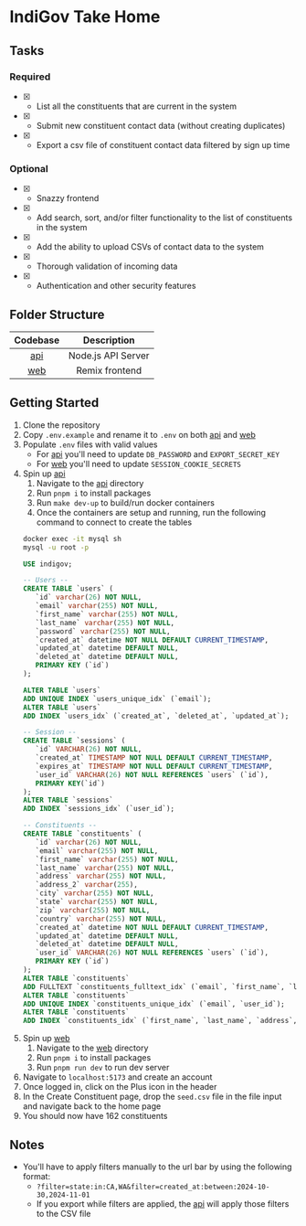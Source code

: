 # IndiGov Take Home

## Tasks

### Required

- [x] - List all the constituents that are current in the system
- [x] - Submit new constituent contact data (without creating duplicates)
- [x] - Export a csv file of constituent contact data filtered by sign up time

### Optional

- [x] - Snazzy frontend
- [x] - Add search, sort, and/or filter functionality to the list of constituents in the system
- [x] - Add the ability to upload CSVs of contact data to the system
- [x] - Thorough validation of incoming data
- [x] - Authentication and other security features

## Folder Structure

|  Codebase  |    Description     |
| :--------: | :----------------: |
| [api](api) | Node.js API Server |
| [web](web) |   Remix frontend   |

## Getting Started

1. Clone the repository
2. Copy `.env.example` and rename it to `.env` on both [api](api) and [web](web)
3. Populate `.env` files with valid values
   - For [api](api) you'll need to update `DB_PASSWORD` and `EXPORT_SECRET_KEY`
   - For [web](web) you'll need to update `SESSION_COOKIE_SECRETS`
4. Spin up [api](api)
   1. Navigate to the [api](api) directory
   2. Run `pnpm i` to install packages
   3. Run `make dev-up` to build/run docker containers
   4. Once the containers are setup and running, run the following command to connect to create the tables
   ```sh
   docker exec -it mysql sh
   mysql -u root -p
   ```
   ```sql
   USE indigov;

   -- Users --
   CREATE TABLE `users` (
      `id` varchar(26) NOT NULL,
      `email` varchar(255) NOT NULL,
      `first_name` varchar(255) NOT NULL,
      `last_name` varchar(255) NOT NULL,
      `password` varchar(255) NOT NULL,
      `created_at` datetime NOT NULL DEFAULT CURRENT_TIMESTAMP,
      `updated_at` datetime DEFAULT NULL,
      `deleted_at` datetime DEFAULT NULL,
      PRIMARY KEY (`id`)
   );

   ALTER TABLE `users`
   ADD UNIQUE INDEX `users_unique_idx` (`email`);
   ALTER TABLE `users`
   ADD INDEX `users_idx` (`created_at`, `deleted_at`, `updated_at`);

   -- Session --
   CREATE TABLE `sessions` (
      `id` VARCHAR(26) NOT NULL,
      `created_at` TIMESTAMP NOT NULL DEFAULT CURRENT_TIMESTAMP,
      `expires_at` TIMESTAMP NOT NULL DEFAULT CURRENT_TIMESTAMP,
      `user_id` VARCHAR(26) NOT NULL REFERENCES `users` (`id`),
      PRIMARY KEY(`id`)
   );
   ALTER TABLE `sessions`
   ADD INDEX `sessions_idx` (`user_id`);

   -- Constituents --
   CREATE TABLE `constituents` (
      `id` varchar(26) NOT NULL,
      `email` varchar(255) NOT NULL,
      `first_name` varchar(255) NOT NULL,
      `last_name` varchar(255) NOT NULL,
      `address` varchar(255) NOT NULL,
      `address_2` varchar(255),
      `city` varchar(255) NOT NULL,
      `state` varchar(255) NOT NULL,
      `zip` varchar(255) NOT NULL,
      `country` varchar(255) NOT NULL,
      `created_at` datetime NOT NULL DEFAULT CURRENT_TIMESTAMP,
      `updated_at` datetime DEFAULT NULL,
      `deleted_at` datetime DEFAULT NULL,
      `user_id` VARCHAR(26) NOT NULL REFERENCES `users` (`id`),
      PRIMARY KEY (`id`)
   );
   ALTER TABLE `constituents`
   ADD FULLTEXT `constituents_fulltext_idx` (`email`, `first_name`, `last_name`);
   ALTER TABLE `constituents`
   ADD UNIQUE INDEX `constituents_unique_idx` (`email`, `user_id`);
   ALTER TABLE `constituents`
   ADD INDEX `constituents_idx` (`first_name`, `last_name`, `address`, `address_2`, `city`, `state`, `zip`, `country`, `created_at`, `deleted_at`, `user_id`);
   ```
5. Spin up [web](web)
   1. Navigate to the [web](web) directory
   2. Run `pnpm i` to install packages
   3. Run `pnpm run dev` to run dev server
6. Navigate to `localhost:5173` and create an account
7. Once logged in, click on the Plus icon in the header
8. In the Create Constituent page, drop the `seed.csv` file in the file input and navigate back to the home page
9. You should now have 162 constituents

## Notes

- You'll have to apply filters manually to the url bar by using the following format:
  - `?filter=state:in:CA,WA&filter=created_at:between:2024-10-30,2024-11-01`
  - If you export while filters are applied, the [api](api) will apply those filters to the CSV file